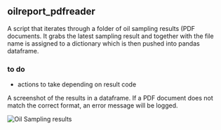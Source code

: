 ## oilreport_pdfreader

A script that iterates through a folder of oil sampling results (PDF documents. 
It grabs the latest sampling result and together with the file name is assigned to a dictionary which is then pushed into pandas dataframe. 

### to do
- actions to take depending on result code

A screenshot of the results in a dataframe. If a PDF document does not match the correct format, an error message will be logged.

![Oil Sampling results](https://i.ibb.co/QDrs1qP/readme.jpg)


